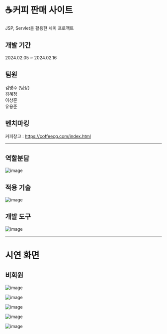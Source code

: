 <h1> ☕커피 판매 사이트</h1>

JSP, Servlet을 활용한 세미 프로젝트


## 개발 기간
2024.02.05 ~ 2024.02.16



## 팀원
김명주 (팀장)   
김혜정   
이상훈   
유용준



## 벤치마킹
커피창고 :  https://coffeecg.com/index.html 

***
## 역할분담
![image](https://github.com/myeongjjj/jsp-semi-project/assets/155945022/433e472f-69b1-4e82-a594-ed9af1282f3e)


## 적용 기술
![image](https://github.com/myeongjjj/jsp-semi-project/assets/155945022/da545dd0-f6c7-4a4e-8e40-be443a881498)

## 개발 도구
![image](https://github.com/myeongjjj/jsp-semi-project/assets/155945022/3d717770-d37e-491d-af5f-829efb30bdb8)

***


<h1>시연 화면</h1>
<h2>비회원</h2>

![image](https://github.com/myeongjjj/jsp-semi-project/assets/155945022/1162fa91-9e22-45ad-ab5c-348d345d3721)

![image](https://github.com/myeongjjj/jsp-semi-project/assets/155945022/638638f1-3860-4001-a017-de6c0920ba07)

![image](https://github.com/myeongjjj/jsp-semi-project/assets/155945022/40ce14fa-12a2-4987-b3e3-b645cd252319)

![image](https://github.com/myeongjjj/jsp-semi-project/assets/155945022/e05e2afd-9d6c-4d30-a407-7b7012a46a58)

![image](https://github.com/myeongjjj/jsp-semi-project/assets/155945022/e68407d7-2e1a-45fd-af92-d6aeaeee2d40)





